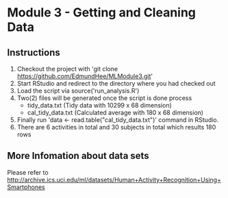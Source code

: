 # Module 3 - Getting and Cleaning Data

## Instructions

1. Checkout the project with 'git clone https://github.com/EdmundHee/MLModule3.git'
2. Start RStudio and redirect to the directory where you had checked out
3. Load the script via source('run_analysis.R')
4. Two(2) files will be generated once the script is done process
	- tidy_data.txt (Tidy data with 10299 x 68 dimension)
	- cal_tidy_data.txt (Calculated average with 180 x 68 dimension)
5. Finally run 'data <- read.table("cal_tidy_data.txt")' command in RStudio.
6. There are 6 activities in total and 30 subjects in total which results 180 rows

## More Infomation about data sets

Please refer to http://archive.ics.uci.edu/ml/datasets/Human+Activity+Recognition+Using+Smartphones


